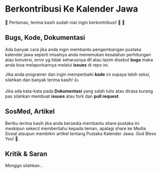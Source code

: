 # Berkontribusi Ke Kalender Jawa
:pray: Pertamax, terima kasih sudah niat ingin berkontribusi! 🎉 :clap:

## Bugs, Kode, Dokumentasi

Ada banyak cara jika anda ingin membantu pengembangan pustaka kalender jawa seperti misalnya 
anda menemukan kesalahan perhitungan atau konversi, error yg tidak seharusnya dll atau lazim disebut **bugs** maka
anda bisa melaporkannya melalui **issues** di repo ini.

Jika anda programer dan ingin memperbaiki **kode** ini 
supaya lebih seksi, silahkan dan banyak terima kasih! :+1:

Jika ada kata-kata pada **Dokumentasi** yang salah tulis atau dirasa kurang pas silahkan membuat **issues** atau fork dan **pull request**. 

## SosMed, Artikel

Beribu terima kasih jika anda bersedia membantu share pustaka ini meskipun sekecil memberitahu kepada teman, apalagi share ke Media Sosial ataupun membikin artikel tentang Pustaka Kalender Jawa. God Bless You! :pray:.

## Kritik & Saran

*Monggo* silahkan...